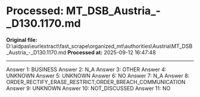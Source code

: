 # Processed: MT_DSB_Austria_-_D130.1170.md

**Original file:** D:\aidpas\eurlextract\fast_scrape\organized_mt\authorities\Austria\MT_DSB_Austria_-_D130.1170.md
**Processed at:** 2025-09-12 16:47:48

---

Answer 1: BUSINESS
Answer 2: N_A
Answer 3: OTHER
Answer 4: UNKNOWN
Answer 5: UNKNOWN
Answer 6: NO
Answer 7: N_A
Answer 8: ORDER_RECTIFY_ERASE_RESTRICT;ORDER_BREACH_COMMUNICATION
Answer 9: UNKNOWN
Answer 10: NOT_DISCUSSED
Answer 11: NO